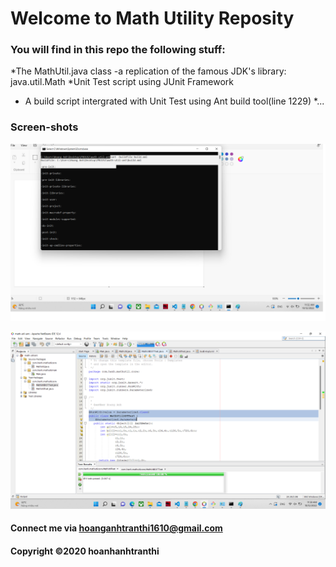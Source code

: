 # Welcome to Math Utility Reposity

### You will find in this repo the following stuff:

*The MathUtil.java class -a replication of the famous JDK's library: java.util.Math
*Unit Test script using JUnit Framework
* A build script intergrated with Unit Test using Ant build tool(line 1229)
*...

### Screen-shots

![Build process with Ant](https://github.com/hoanganhtranthi/math-util-ant/blob/main/Images/build-process-width-ant.png) 

![DDT source code with JUnit](https://github.com/hoanganhtranthi/math-util-ant/blob/main/Images/ddt-source-using-junit.png)

#### Connect me via hoanganhtranthi1610@gmail.com

#### Copyright &#169;2020 hoanhanhtranthi